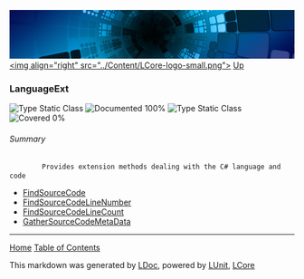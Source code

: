 ![](../Content/LCore-banner-small.png "")
[&lt;img align=&quot;right&quot; src=&quot;../Content/LCore-logo-small.png&quot;&gt;](../../README.md)
[Up](../L.md)

### LanguageExt
![Type Static Class](http://b.repl.ca/v1/Type-Static%20Class-lightgrey.png "") ![Documented 100%](http://b.repl.ca/v1/Documented-100%25-brightgreen.png "")
![Type Static Class](http://b.repl.ca/v1/Type-Static%20Class-lightgrey.png "") ![Covered 0%](http://b.repl.ca/v1/Covered-0%25-red.png "")

###### Summary

            Provides extension methods dealing with the C# language and code
            
 - [FindSourceCode](LanguageExt_FindSourceCode.md)
 - [FindSourceCodeLineNumber](LanguageExt_FindSourceCodeLineNumber.md)
 - [FindSourceCodeLineCount](LanguageExt_FindSourceCodeLineCount.md)
 - [GatherSourceCodeMetaData](LanguageExt_GatherSourceCodeMetaData.md)



---

[Home](../../README.md) [Table of Contents](../../TableOfContents.md)

This markdown was generated by [LDoc](https://github.com/CodeSingularity/LDoc), powered by [LUnit](https://github.com/CodeSingularity/LUnit), [LCore](https://github.com/CodeSingularity/LCore)
